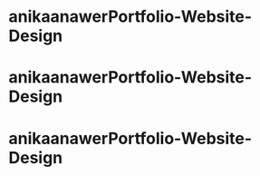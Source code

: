 # anikaanawerPortfolio-Website-Design
# anikaanawerPortfolio-Website-Design
# anikaanawerPortfolio-Website-Design
